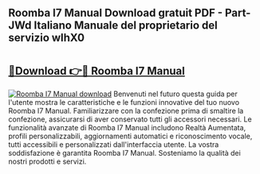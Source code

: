 ## Roomba I7 Manual Download gratuit PDF - Part-JWd Italiano Manuale del proprietario del servizio wIhX0

# <h2><a href="http://dfe00vf.blite.top/?on=Roomba+I7+Manual">🔗Download 👉🔴 Roomba I7 Manual</a></h2>

[![Roomba I7 Manual download](https://i.imgur.com/lujVjoI.png)](http://dfe00vf.blite.top/?on=Roomba+I7+Manual)
Benvenuti nel futuro questa guida per l'utente mostra le caratteristiche e le funzioni innovative del tuo nuovo Roomba I7 Manual. Familiarizzare con la confezione prima di smaltire la confezione, assicurarsi di aver conservato tutti gli accessori necessari. Le funzionalità avanzate di Roomba I7 Manual includono Realtà Aumentata, profili personalizzabili, aggiornamenti automatici e riconoscimento vocale, tutti accessibili e personalizzati dall'interfaccia utente. La vostra soddisfazione è garantita Roomba I7 Manual. Sosteniamo la qualità dei nostri prodotti e servizi.
